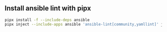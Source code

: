 #

## Install ansible lint with pipx

```bash
pipx install -f --include-deps ansible
pipx inject --include-apps ansible 'ansible-lint[community,yamllint]' jmespath netaddr
```
